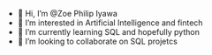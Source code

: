 - 👋 Hi, I’m @Zoe Philip Iyawa
- 👀 I’m interested in Artificial Intelligence and fintech
- 🌱 I’m currently learning SQL and hopefully python
- 💞️ I’m looking to collaborate on SQL projetcs


<!---
Zoe-iyawa/Zoe-iyawa is a ✨ special ✨ repository because its `README.md` (this file) appears on your GitHub profile.
You can click the Preview link to take a look at your changes.
--->
